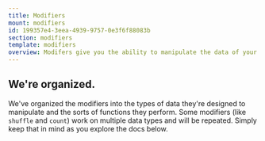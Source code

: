 ```yaml
---
title: Modifiers
mount: modifiers
id: 199357e4-3eea-4939-9757-0e3f6f88083b
section: modifiers
template: modifiers
overview: Modifers give you the ability to manipulate the data of your variables on the fly. They can manipulate strings, filter arrays and lists, help you compare things, do basic math, simplify your markup, and even help you debug.
---
```

## We're organized.

We've organized the modifiers into the types of data they're designed to manipulate and the sorts of functions they perform. Some modifiers (like `shuffle` and `count`) work on multiple data types and will be repeated. Simply keep that in mind as you explore the docs below.
